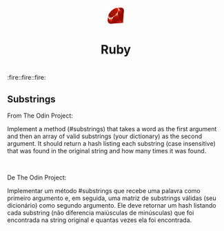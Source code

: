 <div align="center"> 
 <img src="https://github.com/devicons/devicon/blob/master/icons/ruby/ruby-original.svg" title="Ruby" alt="Ruby" width="40" height="40"/>
 <h1>Ruby<h1>
</div>
:fire::fire::fire:
<h2>Substrings</h2>
<p>
From The Odin Project:

Implement a method (#substrings) that takes a word as the first 
argument and then an array of valid substrings (your dictionary) 
as the second argument. It should return a hash listing each 
substring (case insensitive) that was found in the original string 
and how many times it was found.
</p>
<br>
<p>
De The Odin Project:

Implementar um método #substrings que recebe uma palavra como primeiro
argumento e, em seguida, uma matriz de substrings válidas (seu dicionário) 
como segundo argumento. Ele deve retornar um hash listando cada substring 
(não diferencia maiúsculas de minúsculas) que foi encontrada na string 
original e quantas vezes ela foi encontrada. 
</p>
